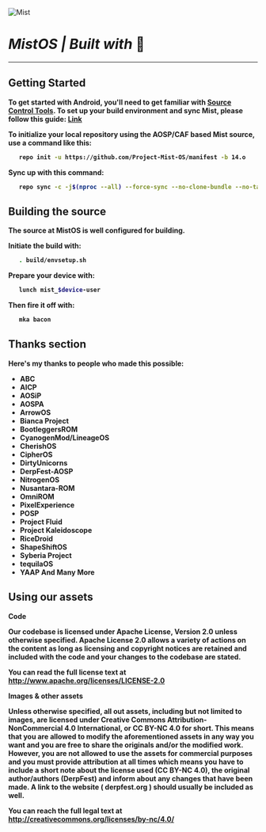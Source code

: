 ![Mist](https://github.com/Project-Mist-OS/manifest/blob/13.1/assets/Banner2.jpg)
# <b> <i> MistOS | Built with </i>💖

---------------

Getting Started
---------------

To get started with Android, you'll need to get familiar with [Source Control Tools](https://source.android.com/setup/develop).
To set up your build environment and sync Mist, please follow this guide: [Link](https://raw.githubusercontent.com/nathanchance/android-tools/main/guides/building_aosp.txt)

**To initialize your local repository using the AOSP/CAF based Mist source, use a command like this:**

```bash
   repo init -u https://github.com/Project-Mist-OS/manifest -b 14.o
```
**Sync up with this command:**
```bash
   repo sync -c -j$(nproc --all) --force-sync --no-clone-bundle --no-tags
```

Building the source
---------------

The source at MistOS is well configured for building.

**Initiate the build with:**
```bash
   . build/envsetup.sh
```
**Prepare your device with:**
```bash 
   lunch mist_$device-user
```
**Then fire it off with:**
```bash
   mka bacon
```

Thanks section
---------------

Here's my thanks to people who made this possible:

* ABC
* AICP
* AOSiP
* AOSPA
* ArrowOS
* Bianca Project
* BootleggersROM
* CyanogenMod/LineageOS
* CherishOS
* CipherOS
* DirtyUnicorns
* DerpFest-AOSP
* NitrogenOS
* Nusantara-ROM
* OmniROM
* PixelExperience
* POSP
* Project Fluid
* Project Kaleidoscope
* RiceDroid
* ShapeShiftOS
* Syberia Project
* tequilaOS
* YAAP
 And Many More

Using our assets
---------------

**Code**

Our codebase is licensed under Apache License, Version 2.0 unless otherwise specified. Apache License 2.0 allows a variety of actions on the content as long as licensing and copyright notices are retained and included with the code and your changes to the codebase are stated.

You can read the full license text at http://www.apache.org/licenses/LICENSE-2.0

**Images & other assets**

Unless otherwise specified, all out assets, including but not limited to images, are licensed under Creative Commons Attribution-NonCommercial 4.0 International, or CC BY-NC 4.0 for short. This means that you are allowed to modify the aforementioned assets in any way you want and you are free to share the originals and/or the modified work. However, you are not allowed to use the assets for commercial purposes and you must provide attribution at all times which means you have to include a short note about the license used (CC BY-NC 4.0), the original author/authors (DerpFest) and inform about any changes that have been made. A link to the website ( derpfest.org ) should usually be included as well.

You can reach the full legal text at http://creativecommons.org/licenses/by-nc/4.0/
